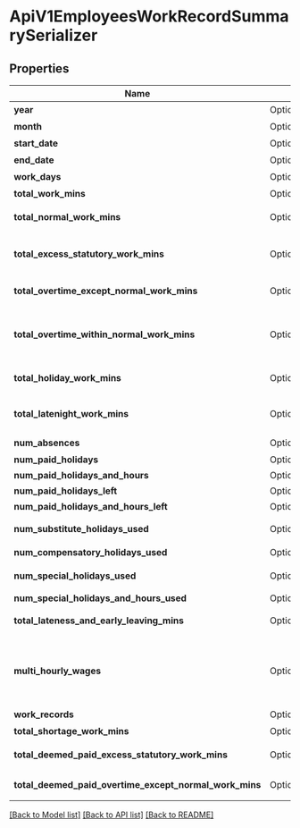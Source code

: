 # ApiV1EmployeesWorkRecordSummarySerializer

## Properties

Name | Type | Description | Notes
------------ | ------------- | ------------- | -------------
**year** | Option<**i32**> | 給与支払い年 | [optional]
**month** | Option<**i32**> | 給与支払い月 | [optional]
**start_date** | Option<[**String**](string.md)> | 集計開始日 | [optional]
**end_date** | Option<[**String**](string.md)> | 集計終了日 | [optional]
**work_days** | Option<**f32**> | 労働日数 | [optional]
**total_work_mins** | Option<**i32**> | 総勤務時間（分） | [optional]
**total_normal_work_mins** | Option<**i32**> | 所定内労働時間（分） | [optional]
**total_excess_statutory_work_mins** | Option<**i32**> | 給与計算に用いられる法定内残業時間（分） | [optional]
**total_overtime_except_normal_work_mins** | Option<**i32**> | 所定外法定外労働時間 | [optional]
**total_overtime_within_normal_work_mins** | Option<**i32**> | 所定内法定外労働時間（裁量労働制の場合はみなしベース） | [optional]
**total_holiday_work_mins** | Option<**i32**> | 法定休日労働時間（分） | [optional]
**total_latenight_work_mins** | Option<**i32**> | 深夜労働allow(company)時間（分） | [optional]
**num_absences** | Option<**f32**> | 欠勤日数 | [optional]
**num_paid_holidays** | Option<**f32**> | 有給取得日数 | [optional]
**num_paid_holidays_and_hours** | Option<[**crate::models::ApiV1HolidaysAndHoursSerializer**](ApiV1HolidaysAndHoursSerializer.md)> |  | [optional]
**num_paid_holidays_left** | Option<**f32**> | 有給残日数 | [optional]
**num_paid_holidays_and_hours_left** | Option<[**crate::models::ApiV1HolidaysAndHoursSerializer**](ApiV1HolidaysAndHoursSerializer.md)> |  | [optional]
**num_substitute_holidays_used** | Option<**f32**> | 振替休日の使用日数 | [optional]
**num_compensatory_holidays_used** | Option<**f32**> | 代休の使用日数 | [optional]
**num_special_holidays_used** | Option<**f32**> | 特別休暇の使用日数 | [optional]
**num_special_holidays_and_hours_used** | Option<[**crate::models::ApiV1HolidaysAndHoursSerializer**](ApiV1HolidaysAndHoursSerializer.md)> |  | [optional]
**total_lateness_and_early_leaving_mins** | Option<**i32**> | 遅刻早退時間（分） | [optional]
**multi_hourly_wages** | Option<[**Vec<crate::models::ApiV1EmployeesEmployeeMultiHourlyWageWorkRecordSummarySerializer>**](ApiV1EmployeesEmployeeMultiHourlyWageWorkRecordSummarySerializer.md)> | 複数時給の労働時間の内訳（複数時給を設定している従業員のみ） | [optional]
**work_records** | Option<[**Vec<crate::models::ApiV1EmployeesWorkRecordSerializer>**](ApiV1EmployeesWorkRecordSerializer.md)> | 日々の勤怠情報 | [optional]
**total_shortage_work_mins** | Option<**i32**> | 不足時間（分） | [optional]
**total_deemed_paid_excess_statutory_work_mins** | Option<**i32**> | 支給対象の法定内残業時間（分） | [optional]
**total_deemed_paid_overtime_except_normal_work_mins** | Option<**i32**> | 支給対象の時間外労働時間（分） | [optional]

[[Back to Model list]](../README.md#documentation-for-models) [[Back to API list]](../README.md#documentation-for-api-endpoints) [[Back to README]](../README.md)


